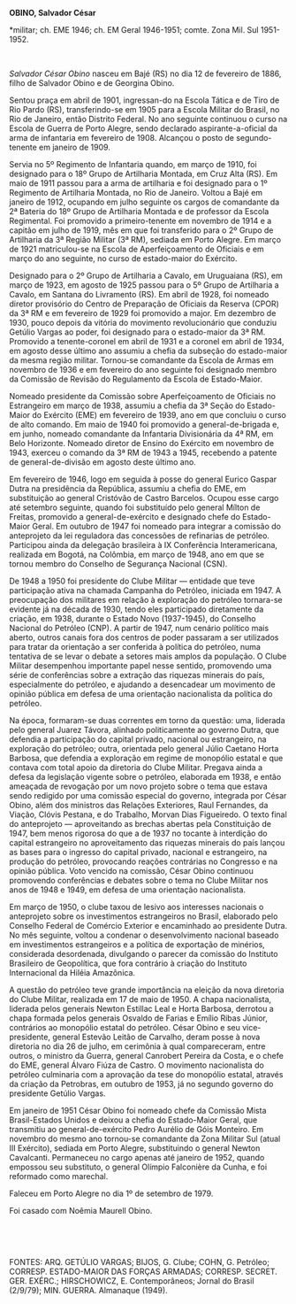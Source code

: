 **OBINO, Salvador César**

\*militar; ch. EME 1946; ch. EM Geral 1946-1951; comte. Zona Mil. Sul
1951-1952.

 

*Salvador César Obino* nasceu em Bajé (RS) no dia 12 de fevereiro de
1886, filho de Salvador Obino e de Georgina Obino.

Sentou praça em abril de 1901, ingressan-do na Escola Tática e de Tiro
de Rio Pardo (RS), transferindo-se em 1905 para a Escola Militar do
Brasil, no Rio de Janeiro, então Distrito Federal. No ano seguinte
continuou o curso na Escola de Guerra de Porto Alegre, sendo declarado
aspirante-a-oficial da arma de infantaria em fevereiro de 1908. Alcançou
o posto de segundo-tenente em janeiro de 1909.

Servia no 5º Regimento de Infantaria quando, em março de 1910, foi
designado para o 18º Grupo de Artilharia Montada, em Cruz Alta (RS). Em
maio de 1911 passou para a arma de artilharia e foi designado para o 1º
Regimento de Artilharia Montada, no Rio de Janeiro. Voltou a Bajé em
janeiro de 1912, ocupando em julho seguinte os cargos de comandante da
2ª Bateria do 18º Grupo de Artilharia Montada e de professor da Escola
Regimental. Foi promovido a primeiro-tenente em novembro de 1914 e a
capitão em julho de 1919, mês em que foi transferido para o 2º Grupo de
Artilharia da 3ª Região Militar (3ª RM), sediada em Porto Alegre. Em
março de 1921 matriculou-se na Escola de Aperfeiçoamento de Oficiais e
em março do ano seguinte, no curso de estado-maior do Exército.

Designado para o 2º Grupo de Artilharia a Cavalo, em Uruguaiana (RS), em
março de 1923, em agosto de 1925 passou para o 5º Grupo de Artilharia a
Cavalo, em Santana do Livramento (RS). Em abril de 1928, foi nomeado
diretor provisório do Centro de Preparação de Oficiais da Reserva (CPOR)
da 3ª RM e em fevereiro de 1929 foi promovido a major. Em dezembro de
1930, pouco depois da vitória do movimento revolucionário que conduziu
Getúlio Vargas ao poder, foi designado para o estado-maior da 3ª RM.
Promovido a tenente-coronel em abril de 1931 e a coronel em abril de
1934, em agosto desse último ano assumiu a chefia da subseção do
estado-maior da mesma região militar. Tornou-se comandante da Escola de
Armas em novembro de 1936 e em fevereiro do ano seguinte foi designado
membro da Comissão de Revisão do Regulamento da Escola de Estado-Maior.

Nomeado presidente da Comissão sobre Aperfeiçoamento de Oficiais no
Estrangeiro em março de 1938, assumiu a chefia da 3ª Seção do
Estado-Maior do Exército (EME) em fevereiro de 1939, ano em que concluiu
o curso de alto comando. Em maio de 1940 foi promovido a
general-de-brigada e, em junho, nomeado comandante da Infantaria
Divisionária da 4ª RM, em Belo Horizonte. Nomeado diretor de Ensino do
Exército em novembro de 1943, exerceu o comando da 3ª RM de 1943 a 1945,
recebendo a patente de general-de-divisão em agosto deste último ano.

Em fevereiro de 1946, logo em seguida à posse do general Eurico Gaspar
Dutra na presidência da República, assumiu a chefia do EME, em
substituição ao general Cristóvão de Castro Barcelos. Ocupou esse cargo
até setembro seguinte, quando foi substituído pelo general Mílton de
Freitas, promovido a general-de-exército e designado chefe do
Estado-Maior Geral. Em outubro de 1947 foi nomeado para integrar a
comissão do anteprojeto da lei reguladora das concessões de refinarias
de petróleo. Participou ainda da delegação brasileira à IX Conferência
Interamericana, realizada em Bogotá, na Colômbia, em março de 1948, ano
em que se tornou membro do Conselho de Segurança Nacional (CSN).

De 1948 a 1950 foi presidente do Clube Militar — entidade que teve
participação ativa na chamada Campanha do Petróleo, iniciada em 1947. A
preocupação dos militares em relação à exploração do petróleo tornara-se
evidente já na década de 1930, tendo eles participado diretamente da
criação, em 1938, durante o Estado Novo (1937-1945), do Conselho
Nacional do Petróleo (CNP). A partir de 1947, num cenário político mais
aberto, outros canais fora dos centros de poder passaram a ser
utilizados para tratar da orientação a ser conferida à política do
petróleo, numa tentativa de se levar o debate a setores mais amplos da
população. O Clube Militar desempenhou importante papel nesse sentido,
promovendo uma série de conferências sobre a extração das riquezas
minerais do país, especialmente do petróleo, e ajudando a desencadear um
movimento de opinião pública em defesa de uma orientação nacionalista da
política do petróleo.

Na época, formaram-se duas correntes em torno da questão: uma, liderada
pelo general Juarez Távora, alinhado politicamente ao governo Dutra, que
defendia a participação do capital privado, nacional ou estrangeiro, na
exploração do petróleo; outra, orientada pelo general Júlio Caetano
Horta Barbosa, que defendia a exploração em regime de monopólio estatal
e que contava com total apoio da diretoria do Clube Militar. Pregava
ainda a defesa da legislação vigente sobre o petróleo, elaborada em
1938, e então ameaçada de revogação por um novo projeto sobre o tema que
estava sendo redigido por uma comissão especial do governo, integrada
por César Obino, além dos ministros das Relações Exteriores, Raul
Fernandes, da Viação, Clóvis Pestana, e do Trabalho, Morvan Dias
Figueiredo. O texto final do anteprojeto — aproveitando as brechas
abertas pela Constituição de 1947, bem menos rigorosa do que a de 1937
no tocante à interdição do capital estrangeiro no aproveitamento das
riquezas minerais do país lançou as bases para o ingresso do capital
privado, nacional e estrangeiro, na produção do petróleo, provocando
reações contrárias no Congresso e na opinião pública. Voto vencido na
comissão, César Obino continuou promovendo conferências e debates sobre
o tema no Clube Militar nos anos de 1948 e 1949, em defesa de uma
orientação nacionalista.

Em março de 1950, o clube taxou de lesivo aos interesses nacionais o
anteprojeto sobre os investimentos estrangeiros no Brasil, elaborado
pelo Conselho Federal de Comércio Exterior e encaminhado ao presidente
Dutra. No mês seguinte, voltou a condenar o desenvolvimento nacional
baseado em investimentos estrangeiros e a política de exportação de
minérios, considerada desordenada, divulgando o parecer da comissão do
Instituto Brasileiro de Geopolítica, que fora contrário à criação do
Instituto Internacional da Hiléia Amazônica.

A questão do petróleo teve grande importância na eleição da nova
diretoria do Clube Militar, realizada em 17 de maio de 1950. A chapa
nacionalista, liderada pelos generais Newton Estillac Leal e Horta
Barbosa, derrotou a chapa formada pelos generais Osvaldo de Farias e
Emílio Ribas Júnior, contrários ao monopólio estatal do petróleo. César
Obino e seu vice-presidente, general Estevão Leitão de Carvalho, deram
posse à nova diretoria no dia 26 de julho, em cerimônia à qual
compareceram, entre outros, o ministro da Guerra, general Canrobert
Pereira da Costa, e o chefe do EME, general Álvaro Fiúza de Castro. O
movimento nacionalista do petróleo culminaria com a aprovação da tese do
monopólio estatal, através da criação da Petrobras, em outubro de 1953,
já no segundo governo do presidente Getúlio Vargas.

Em janeiro de 1951 César Obino foi nomeado chefe da Comissão Mista
Brasil-Estados Unidos e deixou a chefia do Estado-Maior Geral, que
transmitiu ao general-de-exército Pedro Aurélio de Góis Monteiro. Em
novembro do mesmo ano tornou-se comandante da Zona Militar Sul (atual
III Exército), sediada em Porto Alegre, substituindo o general Newton
Cavalcanti. Permaneceu no cargo apenas até janeiro de 1952, quando
empossou seu substituto, o general Olímpio Falconière da Cunha, e foi
reformado como marechal.

Faleceu em Porto Alegre no dia 1º de setembro de 1979.

Foi casado com Noêmia Maurell Obino.

 

 

FONTES: ARQ. GETÚLIO VARGAS; BIJOS, G. Clube; COHN, G. Petróleo;
CORRESP. ESTADO-MAIOR DAS FORÇAS ARMADAS; CORRESP. SECRET. GER. EXÉRC.;
HIRSCHOWICZ, E. Contemporâneos; Jornal do Brasil (2/9/79); MIN. GUERRA.
Almanaque (1949).

 
